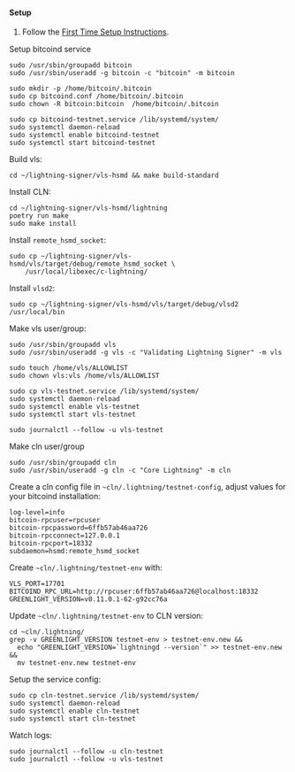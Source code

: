 
#### Setup

1. Follow the [First Time Setup Instructions](https://gitlab.com/lightning-signer/vls-hsmd/-/blob/main/SETUP.md).

Setup bitcoind service

    sudo /usr/sbin/groupadd bitcoin
    sudo /usr/sbin/useradd -g bitcoin -c "bitcoin" -m bitcoin

    sudo mkdir -p /home/bitcoin/.bitcoin
    sudo cp bitcoind.conf /home/bitcoin/.bitcoin
    sudo chown -R bitcoin:bitcoin  /home/bitcoin/.bitcoin

    sudo cp bitcoind-testnet.service /lib/systemd/system/
    sudo systemctl daemon-reload
    sudo systemctl enable bitcoind-testnet
    sudo systemctl start bitcoind-testnet

Build vls:

    cd ~/lightning-signer/vls-hsmd && make build-standard

Install CLN:

    cd ~/lightning-signer/vls-hsmd/lightning
    poetry run make
    sudo make install

Install `remote_hsmd_socket`:

    sudo cp ~/lightning-signer/vls-hsmd/vls/target/debug/remote_hsmd_socket \
        /usr/local/libexec/c-lightning/

Install `vlsd2`:

    sudo cp ~/lightning-signer/vls-hsmd/vls/target/debug/vlsd2 /usr/local/bin

Make vls user/group:

    sudo /usr/sbin/groupadd vls
    sudo /usr/sbin/useradd -g vls -c "Validating Lightning Signer" -m vls

    sudo touch /home/vls/ALLOWLIST
    sudo chown vls:vls /home/vls/ALLOWLIST

    sudo cp vls-testnet.service /lib/systemd/system/
    sudo systemctl daemon-reload
    sudo systemctl enable vls-testnet
    sudo systemctl start vls-testnet

    sudo journalctl --follow -u vls-testnet

Make cln user/group

    sudo /usr/sbin/groupadd cln
    sudo /usr/sbin/useradd -g cln -c "Core Lightning" -m cln

Create a cln config file in `~cln/.lightning/testnet-config`, adjust values
for your bitcoind installation:
```
log-level=info
bitcoin-rpcuser=rpcuser
bitcoin-rpcpassword=6ffb57ab46aa726
bitcoin-rpcconnect=127.0.0.1
bitcoin-rpcport=18332
subdaemon=hsmd:remote_hsmd_socket
```

Create `~cln/.lightning/testnet-env` with:
```
VLS_PORT=17701
BITCOIND_RPC_URL=http://rpcuser:6ffb57ab46aa726@localhost:18332
GREENLIGHT_VERSION=v0.11.0.1-62-g92cc76a
```

Update `~cln/.lightning/testnet-env` to CLN version:

    cd ~cln/.lightning/
    grep -v GREENLIGHT_VERSION testnet-env > testnet-env.new &&
      echo "GREENLIGHT_VERSION=`lightningd --version`" >> testnet-env.new &&
      mv testnet-env.new testnet-env

Setup the service config:

    sudo cp cln-testnet.service /lib/systemd/system/
    sudo systemctl daemon-reload
    sudo systemctl enable cln-testnet
    sudo systemctl start cln-testnet
    
Watch logs:

    sudo journalctl --follow -u cln-testnet
    sudo journalctl --follow -u vls-testnet

